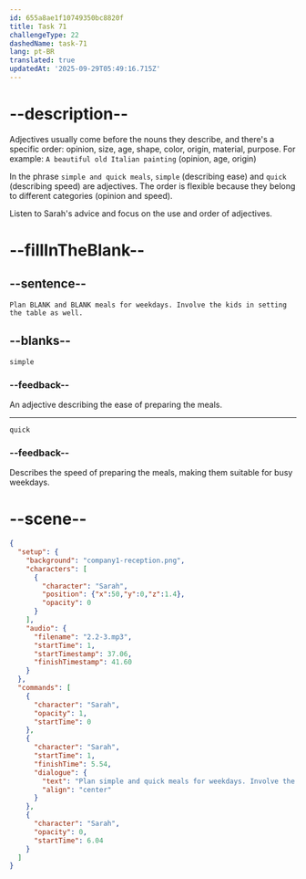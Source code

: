 ```yaml
---
id: 655a8ae1f10749350bc8820f
title: Task 71
challengeType: 22
dashedName: task-71
lang: pt-BR
translated: true
updatedAt: '2025-09-29T05:49:16.715Z'
---
```


<!-- (Audio) Sarah: Plan simple and quick meals for weekdays. Involve the kids in setting the table as well. -->

# --description--

Adjectives usually come before the nouns they describe, and there's a specific order: opinion, size, age, shape, color, origin, material, purpose. For example: `A beautiful old Italian painting` (opinion, age, origin)

In the phrase `simple and quick meals`, `simple` (describing ease) and `quick` (describing speed) are adjectives. The order is flexible because they belong to different categories (opinion and speed).

Listen to Sarah's advice and focus on the use and order of adjectives.

# --fillInTheBlank--

## --sentence--

`Plan BLANK and BLANK meals for weekdays. Involve the kids in setting the table as well.`

## --blanks--

`simple`

### --feedback--

An adjective describing the ease of preparing the meals.

---

`quick`

### --feedback--

Describes the speed of preparing the meals, making them suitable for busy weekdays.

# --scene--

```json
{
  "setup": {
    "background": "company1-reception.png",
    "characters": [
      {
        "character": "Sarah",
        "position": {"x":50,"y":0,"z":1.4},
        "opacity": 0
      }
    ],
    "audio": {
      "filename": "2.2-3.mp3",
      "startTime": 1,
      "startTimestamp": 37.06,
      "finishTimestamp": 41.60
    }
  },
  "commands": [
    {
      "character": "Sarah",
      "opacity": 1,
      "startTime": 0
    },
    {
      "character": "Sarah",
      "startTime": 1,
      "finishTime": 5.54,
      "dialogue": {
        "text": "Plan simple and quick meals for weekdays. Involve the kids in setting the table as well.",
        "align": "center"
      }
    },
    {
      "character": "Sarah",
      "opacity": 0,
      "startTime": 6.04
    }
  ]
}
```
